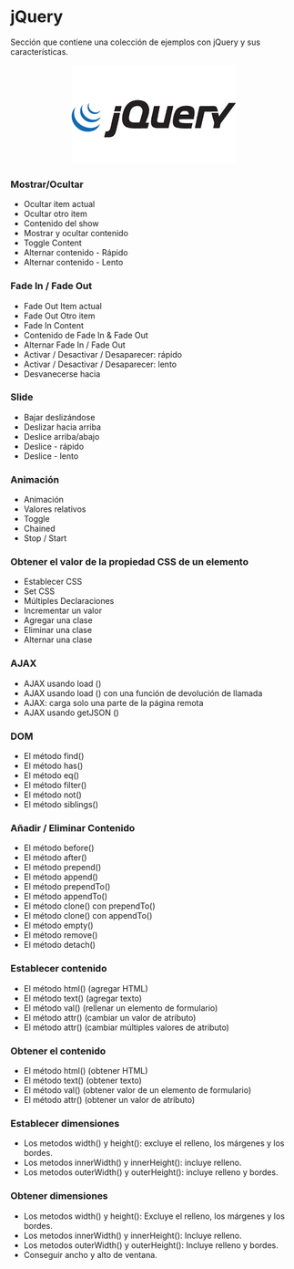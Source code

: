 # jQuery
Sección que contiene una colección de ejemplos con jQuery y sus características.

<p align="center"><img src="jquery-logo.png"></p>

### Mostrar/Ocultar
* Ocultar item actual
* Ocultar otro item
* Contenido del show
* Mostrar y ocultar contenido
* Toggle Content
* Alternar contenido - Rápido
* Alternar contenido - Lento

### Fade In / Fade Out
* Fade Out Item actual
* Fade Out Otro item
* Fade In Content
* Contenido de Fade In & Fade Out
* Alternar Fade In / Fade Out
* Activar / Desactivar / Desaparecer: rápido
* Activar / Desactivar / Desaparecer: lento
* Desvanecerse hacia

### Slide
* Bajar deslizándose
* Deslizar hacia arriba
* Deslice arriba/abajo
* Deslice - rápido
* Deslice - lento

### Animación
* Animación
* Valores relativos
* Toggle
* Chained
* Stop / Start

### Obtener el valor de la propiedad CSS de un elemento
* Establecer CSS
* Set CSS 
* Múltiples Declaraciones
* Incrementar un valor
* Agregar una clase
* Eliminar una clase
* Alternar una clase

### AJAX
* AJAX usando load ()
* AJAX usando load () con una función de devolución de llamada
* AJAX: carga solo una parte de la página remota
* AJAX usando getJSON ()

### DOM
* El método find()
* El método has()
* El método eq()
* El método filter()
* El método not()
* El método siblings()

### Añadir / Eliminar Contenido
* El método before()
* El método after()
* El método prepend()
* El método append()
* El método prependTo()
* El método appendTo()
* El método clone() con prependTo()
* El método clone() con appendTo()
* El método empty()
* El método remove()
* El método detach()

### Establecer contenido
* El método html() (agregar HTML)
* El método text() (agregar texto)
* El método val()  (rellenar un elemento de formulario)
* El método attr() (cambiar un valor de atributo)
* El método attr() (cambiar múltiples valores de atributo)

### Obtener el contenido
* El método html() (obtener HTML)
* El método text() (obtener texto)
* El método val() (obtener valor de un elemento de formulario)
* El método attr() (obtener un valor de atributo)

### Establecer dimensiones
* Los metodos width() y height(): excluye el relleno, los márgenes y los bordes.
* Los metodos innerWidth() y innerHeight(): incluye relleno.
* Los metodos outerWidth() y outerHeight(): incluye relleno y bordes.

### Obtener dimensiones
* Los metodos width() y height(): Excluye el relleno, los márgenes y los bordes.
* Los metodos innerWidth() y innerHeight(): Incluye relleno.
* Los metodos outerWidth() y outerHeight(): Incluye relleno y bordes.
* Conseguir ancho y alto de ventana.
